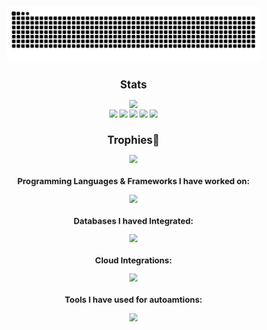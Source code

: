 <div align="center">
  <picture>
    <source media="(prefers-color-scheme: dark)" srcset="https://github.com/TalhaBruh/Github-ReadME/blob/output/github-contribution-grid-snake-dark.svg" />
    <source media="(prefers-color-scheme: light)" srcset="https://github.com/TalhaBruh/Github-ReadME/blob/output/github-contribution-grid-snake.svg" />
    <img alt="github-snake" src="https://github.com/TalhaBruh/Github-ReadME/blob/output/github-contribution-grid-snake.svg" />
  </picture></br>
</div>


<div align=center> 
  <h2>Stats</h2>
  <img height=150px src="https://streak-stats.demolab.com?user=TalhaBruh&theme=algolia"></br>
  <img src="https://github-profile-summary-cards.vercel.app/api/cards/profile-details?username=TalhaBruh&theme=algolia">
  <img src="https://github-profile-summary-cards.vercel.app/api/cards/repos-per-language?username=TalhaBruh&theme=algolia">
  <img src="https://github-profile-summary-cards.vercel.app/api/cards/most-commit-language?username=TalhaBruh&theme=algolia">
  <img src="https://github-profile-summary-cards.vercel.app/api/cards/stats?username=TalhaBruh&theme=algolia">
  <img src="https://github-profile-summary-cards.vercel.app/api/cards/productive-time?username=TalhaBruh&theme=algolia">
</div>

<div align=center>
  <h2>Trophies👑</h2>
  <img src = "https://github-profile-trophy.vercel.app/?username=TalhaBruh&theme=algolia&column=-1&rank=-?">
</div>

<div align="center">
  <h3>Programming Languages & Frameworks I have worked on:</h3>
  <img src="https://skillicons.dev/icons?i=python,typescript,nextjs,nodejs,react,express,flask,fastapi,nuxtjs,nestjs,tailwind,vuejs,angular,rust,php,laravel,dotnet,wordpress">
  <h3>Databases I haved Integrated:</h3>
  <img src="https://skillicons.dev/icons?i=postgres,mongo,firebase,mysql,sqlite">
  <h3>Cloud Integrations:</h3>
  <img src="https://skillicons.dev/icons?i=aws,heroku,azure,kubernetes,docker">
  <h3>Tools I have used for autoamtions:</h3>
  <img src="https://skillicons.dev/icons?i=github,git,blender,vscode,visualstudio,arduino,cmake">
</div>



